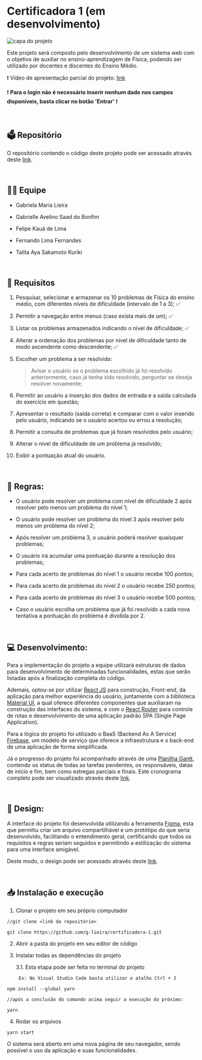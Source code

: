 # Certificadora 1 (em desenvolvimento)

<img src="src/App/Assets/github-cover.png" alt="capa do projeto" />

<br>

Este projeto será composto pelo desenvolvimento de um sistema web com o objetivo de auxiliar no ensino-aprendizagem de Física, podendo ser utilizado por docentes e discentes do Ensino Médio.

❗ Vídeo de apresentação parcial do projeto: [link](https://drive.google.com/file/d/1lD7Bdwz3aVLJGXDZiy6gxUNpux3Zuswe/view?usp=sharing)

❗ <b>Para o login não é necessário inserir nenhum dado nos campos disponíveis, basta clicar no botão 'Entrar'</b> ❗

<br>

## 🗳️ Repositório

O repositório contendo o código deste projeto pode ser acessado através deste [link](https://github.com/g-lieira/certificadora-1.git).


<br>

## 👨‍💻 Equipe

- Gabriela Maria Lieira

- Gabrielle Avelino Saad do Bonfim

- Felipe Kauã de Lima

- Fernando Lima Fernandes

- Talita Aya Sakamoto Kuriki

  
<br>

## 📑 Requisitos

1. Pesquisar, selecionar e armazenar os 10 problemas de Física do ensino médio, com diferentes níveis de dificuldade (intervalo de 1 a 3); ✅

2. Permitir a navegação entre menus (caso exista mais de um); ✅

3. Listar os problemas armazenados indicando o nível de dificuldade; ✅

4. Alterar a ordenação dos problemas por nível de dificuldade tanto de modo ascendente como descendente; ✅

5. Escolher um problema a ser resolvido:

  
    > Avisar o usuário se o problema escolhido já foi resolvido anteriormente, caso já tenha sido resolvido, perguntar se deseja resolver novamente;

  

6. Permitir ao usuário a inserção dos dados de entrada e a saída calculada do exercício em questão;

7. Apresentar o resultado (saída correta) e comparar com o valor inserido pelo usuário, indicando se o usuário acertou ou errou a resolução;

8. Permitir a consulta de problemas que já foram resolvidos pelo usuário;

9. Alterar o nível de dificuldade de um problema já resolvido;

10. Exibir a pontuação atual do usuário.

  
<br> 

## 📝 Regras:

- O usuário pode resolver um problema com nível de dificuldade 2 após resolver pelo menos um problema do nível 1;

- O usuário pode resolver um problema do nível 3 após resolver pelo menos um problema do nível 2;

- Após resolver um problema 3, o usuário poderá resolver quaisquer problemas;

- O usuário irá acumular uma pontuação durante a resolução dos problemas;

- Para cada acerto de problemas do nível 1 o usuário recebe 100 pontos;

- Para cada acerto de problemas do nível 2 o usuário recebe 250 pontos;

- Para cada acerto de problemas do nível 3 o usuário recebe 500 pontos;

- Caso o usuário escolha um problema que já foi resolvido a cada nova tentativa a pontuação do problema é dividida por 2.

  
  
<br>

## 💻 Desenvolvimento:

Para a implementação do projeto a equipe utilizará estruturas de dados para desenvolvimento de determinadas funcionalidades, estas que serão listadas após a finalização completa do código.

  

Ademais, optou-se por utilizar [React JS](https://pt-br.legacy.reactjs.org) para construção, Front-end, da aplicação para melhor experiência do usuário, juntamente com a biblioteca [Material UI](https://mui.com), a qual oferece diferentes componentes que auxiliaram na construção das interfaces do sistema, e com o [React Router](https://www.w3schools.com/react/react_router.asp) para controle de rotas e desenvolvimento de uma aplicação padrão SPA (Single Page Application).

  

Para a lógica do projeto foi utilizado o BaaS (Backend As A Service) [Firebase](https://firebase.google.com/products-build?hl=pt), um modelo de serviço que oferece a infraestrutura e o back-end de uma aplicação de forma simplificada.

  

Já o progresso do projeto foi acompanhado através de uma [Planilha Gantt](https://blog.runrun.it/planilha-de-gantt/#:~:text=O%20gr%C3%A1fico%20de%20gantt%20%C3%A9,a%20produtividade%20da%20sua%20%C3%A1rea.), contendo os status de todas as tarefas pendentes, os responsáveis, datas de início e fim, bem como estregas parciais e finais. Este cronograma completo pode ser visualizado através deste [link](https://docs.google.com/spreadsheets/d/1Jwyi7Cnf9VErxFQGkgOChjM9Tt3gh-hD/edit?usp=sharing&ouid=112152257061659035144&rtpof=true&sd=true).

  
<br>

## 🎨 Design:

A interface do projeto foi desenvolvida utilizando a ferramenta [Figma](https://www.google.com/url?sa=t&rct=j&q=&esrc=s&source=web&cd=&ved=2ahUKEwitvZDQr7mBAxUepZUCHXgoBgIQFnoECAcQAQ&url=https://www.figma.com/&usg=AOvVaw2ixWJnr7CgjXMg3QXfTz4u&opi=89978449), esta que permitiu criar um arquivo compartilhável e um protótipo do que seria desenvolvido, facilitando o entendimento geral, certificando que todos os requisitos e regras seriam seguidos e permitindo a estilização do sistema para uma interface amigável.

  

Deste modo, o design pode ser acessado através deste [link](https://www.figma.com/file/kZ44UuZdTcbT0G1RFguGDa/Certificadora-1?type=design&node-id=1:6&mode=design&t=iHhLfTl6GlP6icbT-1).

  
  
<br>

## 📥 Instalação e execução

1. Clonar o projeto em seu próprio computador

```
//git clone <link do repositório>

git clone https://github.com/g-lieira/certificadora-1.git
```
2. Abrir a pasta do projeto em seu editor de código


3. Instalar todas as dependências do projeto

    3.1. Esta etapa pode ser feita no terminal do projeto

        Ex: No Visual Studio Code basta utilizar o atalho Ctrl + J

```
npm install --global yarn

//após a conclusão do comando acima seguir a execução do próximo:

yarn
```

4. Rodar os arquivos

```
yarn start
```


O sistema será aberto em uma nova página de seu navegador, sendo possível o uso da aplicação e suas funcionalidades.
